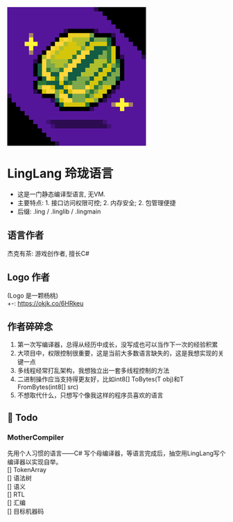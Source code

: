 <div style="align: center">
<img src="./Docs/Logo/Logo-02.png" />
</div>

# LingLang 玲珑语言
- 这是一门静态编译型语言, 无VM.  
- 主要特点: 1. 接口访问权限可控; 2. 内存安全; 2. 包管理便捷  
- 后缀: .ling / .linglib / .lingmain  

## 语言作者
杰克有茶: 游戏创作者, 擅长C#  

## Logo 作者
(Logo 是一颗杨桃)  
+-: https://okjk.co/6HRkeu  

## 作者碎碎念
1. 第一次写编译器，总得从经历中成长，没写成也可以当作下一次的经验积累  
2. 大项目中，权限控制很重要，这是当前大多数语言缺失的，这是我想实现的关键一点  
3. 多线程经常打乱架构，我想独立出一套多线程控制的方法  
4. 二进制操作应当支持得更友好，比如int8[] ToBytes(T obj)和T FromBytes<T>(int8[] src)
5. 不想取代什么，只想写个像我这样的程序员喜欢的语言

## 📔 Todo
### MotherCompiler
先用个人习惯的语言——C# 写个母编译器，等语言完成后，抽空用LingLang写个编译器以实现自举。  
[] TokenArray  
[] 语法树  
[] 语义  
[] RTL  
[] 汇编  
[] 目标机器码  
